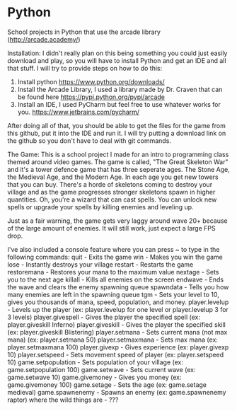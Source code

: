 # Python
School projects in Python that use the arcade library (http://arcade.academy/)

Installation:
I didn't really plan on this being something you could just easily download and play, so you will have to install Python and get an IDE
and all that stuff. I will try to provide steps on how to do this:
1) Install python https://www.python.org/downloads/
2) Install the Arcade Library, I used a library made by Dr. Craven that can be found here https://pypi.python.org/pypi/arcade
3) Install an IDE, I used PyCharm but feel free to use whatever works for you. https://www.jetbrains.com/pycharm/

After doing all of that, you should be able to get the files for the game from this github, put it into the IDE and run it.
I will try putting a download link on the github so you don't have to deal with git commands.

The Game:
This is a school project I made for an intro to programming class themed around video games. The game is called, "The Great Skeleton War"
and it's a tower defence game that has three seperate ages. The Stone Age, the Medieval Age, and the Modern Age. In each age you get new
towers that you can buy. There's a horde of skeletons coming to destroy your village and as the game progresses stronger skeletons spawn
in higher quantities. Oh, you're a wizard that can cast spells. You can unlock new spells or upgrade your spells by killing enemies and
leveling up.

Just as a fair warning, the game gets very laggy around wave 20+ because of the large amount of enemies. It will still work, just expect
a large FPS drop.

I've also included a console feature where you can press ~ to type in the following commands:
quit - Exits the game
win - Makes you win the game
lose - Instantly destroys your village
restart - Restarts the game
restoremana - Restores your mana to the maximum value
nextage - Sets you to the next age
killall - Kills all enemies on the screen
endwave - Ends the wave and clears the enemy spawning queue
spawndata - Tells you how many enemies are left in the spawning queue
tgm - Sets your level to 10, gives you thousands of mana, speed, population, and money.
player.levelup - Levels up the player (ex: player.levelup for one level or player.levelup 3 for 3 levels)
player.givespell - Gives the player the specified spell (ex: player.giveskill Inferno)
player.giveskill - Gives the player the specified skill (ex: player.giveskill Blistering)
player.setmana - Sets current mana (not max mana) (ex: player.setmana 50)
player.setmaxmana - Sets max mana (ex: player.setmaxmana 100)
player.givexp - Gives experience (ex: player.givexp 10)
player.setspeed - Sets movement speed of player (ex: player.setspeed 10)
game.setpopulation - Sets population of your village (ex: game.setpopulation 100)
game.setwave - Sets current wave (ex: game.setwave 10)
game.givemoney - Gives you money (ex: game.givemoney 100)
game.setage - Sets the age (ex: game.setage medieval)
game.spawnenemy - Spawns an enemy (ex: game.spawnenemy raptor)
where the wild things are - ???
